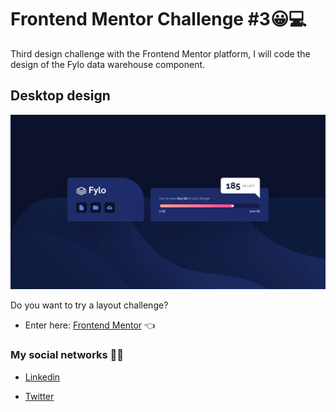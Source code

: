 # Frontend Mentor Challenge #3😀💻

Third design challenge with the Frontend Mentor platform, I will code the design of the Fylo data warehouse component.

## Desktop design

![](./images/desktop-design.jpg)

Do you want to try a layout challenge?
- Enter here: [Frontend Mentor](https://www.frontendmentor.io/challenges "Click here") 👈

### My social networks 👋🏼

* [Linkedin](https://www.linkedin.com/in/jhon-esteban-herrera-zabala-6b960b196 "My Linkendin")

* [Twitter](https://twitter.com/Esteban_hz99 "My Twitter")


